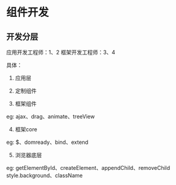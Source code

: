 # 组件开发

## 开发分层

应用开发工程师：1、2
框架开发工程师：3、4

具体：
1. 应用层

2. 定制组件

3. 框架组件

eg: ajax、drag、animate、treeView

4. 框架core

eg: $、domready、bind、extend

5. 浏览器底层

eg: getElementById、createElement、appendChild、removeChild
style.background、className